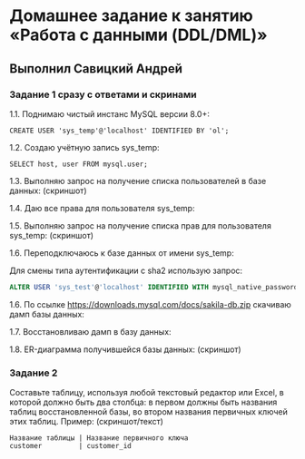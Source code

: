 # Домашнее задание к занятию «Работа с данными (DDL/DML)»

## Выполнил Савицкий Андрей

### Задание 1 сразу с ответами и скринами
1.1. Поднимаю чистый инстанс MySQL версии 8.0+: 

````
CREATE USER 'sys_temp'@'localhost' IDENTIFIED BY 'ol';
````

1.2. Создаю учётную запись sys_temp: 

````
SELECT host, user FROM mysql.user;
````

1.3. Выполняю запрос на получение списка пользователей в базе данных: (скриншот)

1.4. Даю все права для пользователя sys_temp: 

1.5. Выполняю запрос на получение списка прав для пользователя sys_temp: (скриншот)

1.6. Переподключаюсь к базе данных от имени sys_temp:

Для смены типа аутентификации с sha2 использую запрос: 
````sql
ALTER USER 'sys_test'@'localhost' IDENTIFIED WITH mysql_native_password BY 'password';
````
1.6. По ссылке https://downloads.mysql.com/docs/sakila-db.zip скачиваю дамп базы данных:

1.7. Восстановливаю дамп в базу данных:

1.8. ER-диаграмма получившейся базы данных: (скриншот)

### Задание 2
Составьте таблицу, используя любой текстовый редактор или Excel, в которой должно быть два столбца: в первом должны быть названия таблиц восстановленной базы, во втором названия первичных ключей этих таблиц. Пример: (скриншот/текст)
```
Название таблицы | Название первичного ключа
customer         | customer_id
```


